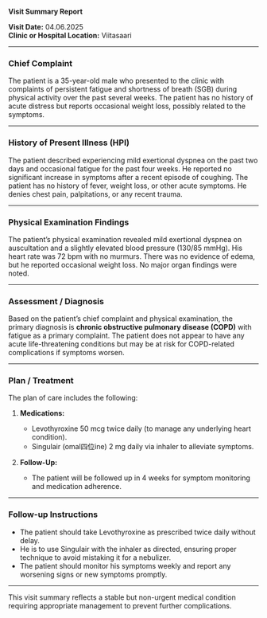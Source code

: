 

**Visit Summary Report**

**Visit Date:** 04.06.2025  
**Clinic or Hospital Location:** Viitasaari  

---

### **Chief Complaint**
The patient is a 35-year-old male who presented to the clinic with complaints of persistent fatigue and shortness of breath (SGB) during physical activity over the past several weeks. The patient has no history of acute distress but reports occasional weight loss, possibly related to the symptoms.

---

### **History of Present Illness (HPI)**
The patient described experiencing mild exertional dyspnea on the past two days and occasional fatigue for the past four weeks. He reported no significant increase in symptoms after a recent episode of coughing. The patient has no history of fever, weight loss, or other acute symptoms. He denies chest pain, palpitations, or any recent trauma.

---

### **Physical Examination Findings**
The patient’s physical examination revealed mild exertional dyspnea on auscultation and a slightly elevated blood pressure (130/85 mmHg). His heart rate was 72 bpm with no murmurs. There was no evidence of edema, but he reported occasional weight loss. No major organ findings were noted.

---

### **Assessment / Diagnosis**
Based on the patient’s chief complaint and physical examination, the primary diagnosis is **chronic obstructive pulmonary disease (COPD)** with fatigue as a primary complaint. The patient does not appear to have any acute life-threatening conditions but may be at risk for COPD-related complications if symptoms worsen.

---

### **Plan / Treatment**
The plan of care includes the following:
1. **Medications:**
   - Levothyroxine 50 mcg twice daily (to manage any underlying heart condition).
   - Singulair (omal四位ine) 2 mg daily via inhaler to alleviate symptoms.
   
2. **Follow-Up:**
   - The patient will be followed up in 4 weeks for symptom monitoring and medication adherence.

---

### **Follow-up Instructions**
- The patient should take Levothyroxine as prescribed twice daily without delay.
- He is to use Singulair with the inhaler as directed, ensuring proper technique to avoid mistaking it for a nebulizer.
- The patient should monitor his symptoms weekly and report any worsening signs or new symptoms promptly.

---

This visit summary reflects a stable but non-urgent medical condition requiring appropriate management to prevent further complications.